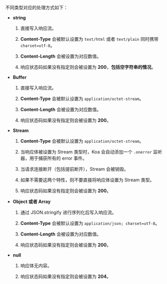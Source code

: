 不同类型对应的处理方式如下：

- **string**

    1. 直接写入响应流。

    1. **Content-Type** 会被默认设置为 `text/html` 或者 `text/plain` 同时携带 `charset=utf-8`。

    1. **Content-Length** 会被设置为对应数值。

    1. 响应状态码如果没有指定则会被设置为 **200**，**包括空字符串的情况**。

- **Buffer**

    1. 直接写入响应流。

    1. **Content-Type** 会被默认设置为 `application/octet-stream`。

    1. **Content-Length** 会被设置为对应数值。

    1. 响应状态码如果没有指定则会被设置为 **200**。

- **Stream**

    1. **Content-Type** 会被默认设置为 `application/octet-stream`。

    1. 当响应体被设置为 Stream 类型时，Koa 会自动添加一个 `.onerror` 监听器，用于捕获所有的 error 事件。

    1. 当请求连接断开（包括提前断开），Stream 会被销毁。

    1. 如果不需要这两个特性，则不要直接将响应体设置为 Stream 类型。

    1. 响应状态码如果没有指定则会被设置为 **200**。

- **Object 或者 Array**

    1. 通过 JSON.stringify 进行序列化后写入响应流。

    1. **Content-Type** 会被默认设置为 `application/json; charset=utf-8`。

    1. **Content-Length** 会被设置为对应数值。

    1. 响应状态码如果没有指定则会被设置为 **200**。

- **null**

    1. 响应体无内容。

    1. 响应状态码如果没有指定则会被设置为 **204**。
